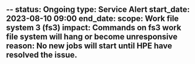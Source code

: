--
status: Ongoing
type: Service Alert
start_date: 2023-08-10 09:00
end_date: 
scope: Work file system 3 (fs3)
impact: Commands on fs3 work file system will hang or become unresponsive
reason: No new jobs will start until HPE have resolved the issue.  
---
